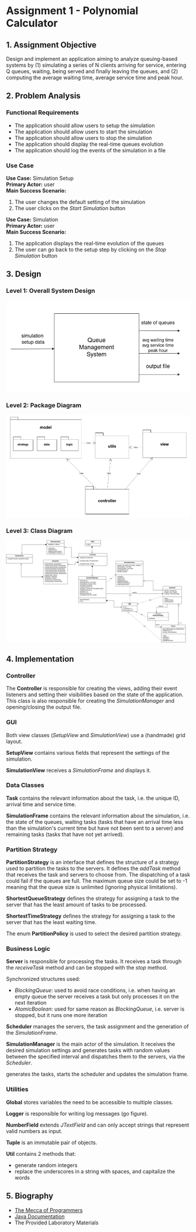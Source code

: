 # Assignment 1 - Polynomial Calculator

## 1. Assignment Objective

Design and implement an application aiming to analyze queuing-based systems by (1) simulating a
series of N clients arriving for service, entering Q queues, waiting, being served and finally leaving the
queues, and (2) computing the average waiting time, average service time and peak hour.

## 2. Problem Analysis

### Functional Requirements

* The application should allow users to setup the simulation
* The application should allow users to start the simulation
* The application should allow users to stop the simulation
* The application should display the real-time queues
evolution
* The application should log the events of the simulation in a file

### Use Case

__Use Case:__ Simulation Setup \
__Primary Actor:__ user \
__Main Success Scenario:__

1. The user changes the default setting of the simulation
2. The user clicks on the _Start Simulation_ button

__Use Case:__ Simulation \
__Primary Actor:__ user \
__Main Success Scenario:__

1. The application displays the real-time evolution of the queues
2. The user can go back to the setup step by clicking on the _Stop Simulation_ button

## 3. Design

### Level 1: Overall System Design

![System Design](./docs/sys-design.png)

### Level 2: Package Diagram

![Package Diagram](./docs/package-diagram.png)

### Level 3: Class Diagram

![Class Diagram](./docs/class-diagram.png)

## 4. Implementation

### Controller

The __Controller__ is responsible for creating the views, adding their event listeners and setting their visibilities based on the state of the application. This class is also responsible for creating the _SimulationManager_ and opening/closing the output file.

### GUI

Both view classes (_SetupView_ and _SimulationView_) use a (handmade) grid layout.

__SetupView__ contains various fields that represent the settings of the simulation.

__SimulationView__ receives a _SimulationFrame_ and displays it.

### Data Classes

__Task__ contains the relevant information about the task, i.e. the unique ID, arrival time and service time.

__SimulationFrame__ contains the relevant information about the simulation, i.e. the state of the queues, waiting tasks (tasks that have an arrival time less than the simulation's current time but have not been sent to a server) and remaining tasks (tasks that have not yet arrived).

### Partition Strategy

__PartitionStrategy__ is an interface that defines the structure of a strategy used to partition the tasks to the servers. It defines the _addTask_ method that receives the task and servers to choose from. The dispatching of a task could fail if the queues are full. The maximum queue size could be set to -1 meaning that the queue size is unlimited (ignoring physical limitations).

__ShortestQueueStrategy__ defines the strategy for assigning a task to the server that has the least amount of tasks to be processed.

__ShortestTimeStrategy__ defines the strategy for assigning a task to the server that has the least waiting time.

The enum __PartitionPolicy__ is used to select the desired partition strategy.

### Business Logic

__Server__  is responsible for processing the tasks. It receives a task through the _receiveTask_ method and can be stopped with the _stop_ method.

Synchronized structures used:

* _BlockingQueue_: used to avoid race conditions, i.e. when having an empty queue the server receives a task but only processes it on the next iteration
* _AtomicBoolean_: used for same reason as _BlockingQueue_, i.e. server is stopped, but it runs one more iteration

__Scheduler__ manages the servers, the task assignment and the generation of the _SimulationFrame_.

__SimulationManager__ is the main actor of the simulation. It receives the desired simulation settings and generates tasks with random values between the specified interval and dispatches them to the servers, via the _Scheduler_.

generates the tasks, starts the scheduler and updates the simulation frame.

### Utilities

__Global__ stores variables the need to be accessible to multiple classes.

__Logger__ is responsible for writing log messages (go figure).

__NumberField__ extends _JTextField_ and can only accept strings that represent valid numbers as input.

__Tuple__ is an immutable pair of objects.

__Util__ contains 2 methods that:

* generate random integers
* replace the underscores in a string with spaces, and capitalize the words

## 5. Biography

* [The Mecca of Programmers](https://stackoverflow.com/)
* [Java Documentation](https://docs.oracle.com/)
* The Provided Laboratory Materials
